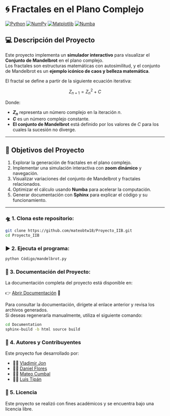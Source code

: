 # 🌀 Fractales en el Plano Complejo

[![Python](https://img.shields.io/badge/Python-3.7+-blue.svg)](https://www.python.org/downloads/)
[![NumPy](https://img.shields.io/badge/NumPy-2.1+-yellow.svg)](https://numpy.org/)
[![Matplotlib](https://img.shields.io/badge/Matplotlib-3.9+-orange.svg)](https://matplotlib.org/)
[![Numba](https://img.shields.io/badge/Numba-0.61+-red.svg)](https://numba.pydata.org/)

## 💻 Descripción del Proyecto

Este proyecto implementa un **simulador interactivo** para visualizar el **Conjunto de Mandelbrot** en el plano complejo.  
Los fractales son estructuras matemáticas con autosimilitud, y el conjunto de Mandelbrot es un **ejemplo icónico de caos y belleza matemática**.  

El fractal se define a partir de la siguiente ecuación iterativa:

$$ Z_{n+1} = Z_n^2 + C $$

Donde:
- **$Z_n$** representa un número complejo en la iteración $n$.
- **$C$** es un número complejo constante.
- **El conjunto de Mandelbrot** está definido por los valores de $C$ para los cuales la sucesión no diverge.

---

## 🎯 Objetivos del Proyecto

1. Explorar la generación de fractales en el plano complejo.
2. Implementar una simulación interactiva con **zoom dinámico** y navegación.
3. Visualizar variaciones del conjunto de Mandelbrot y fractales relacionados.
4. Optimizar el cálculo usando **Numba** para acelerar la computación.
5. Generar documentación con **Sphinx** para explicar el código y su funcionamiento.

---

### 🛸 1. Clona este repositorio:

```bash
git clone https://github.com/mateobtw18/Proyecto_IIB.git
cd Proyecto_IIB
```

### ▶️ 2. Ejecuta el programa:
```bash
python Código/mandelbrot.py
```

### 📖 3. Documentación del Proyecto:

La documentación completa del proyecto está disponible en:

👉 [Abrir Documentación](Documentation) 📂

Para consultar la documentación, dirígete al enlace anterior y revisa los archivos generados.  
Si deseas regenerarla manualmente, utiliza el siguiente comando:

```bash
cd Documentation
sphinx-build -b html source build
```

### 👥 4. Autores y Contribuyentes

Este proyecto fue desarrollado por:

- 🧑‍💻 [Vladimir Jon](https://github.com/Vladimirjon)  
- 🧑‍💻 [Daniel Flores](https://github.com/danielife05)  
- 🧑‍💻 [Mateo Cumbal](https://github.com/mateobtw18)  
- 🧑‍💻 [Luis Tipán](https://github.com/LuisTipan005)


### 📄 5. Licencia
Este proyecto se realizó con fines académicos y se encuentra bajo una licencia libre.